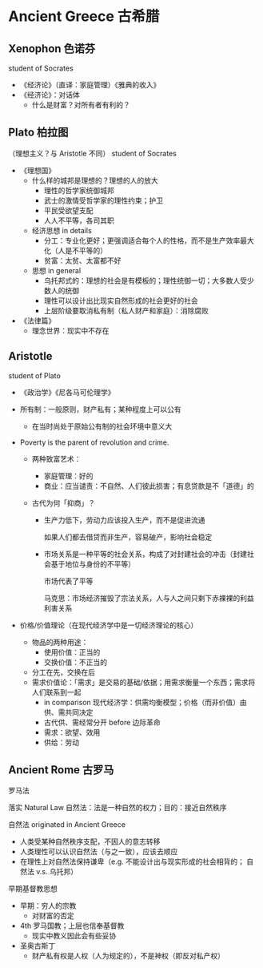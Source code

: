 # Ancient Greece 古希腊

## Xenophon 色诺芬

student of Socrates

- 《经济论》（直译：家庭管理）《雅典的收入》
- 《经济论》：对话体
    - 什么是财富？对所有者有利的？

## Plato 柏拉图

（理想主义？与 Aristotle 不同） student of Socrates

- 《理想国》
    - 什么样的城邦是理想的？理想的人的放大
        - 理性的哲学家统御城邦
        - 武士的激情受哲学家的理性约束；护卫
        - 平民受欲望支配
        - 人人不平等，各司其职
    - 经济思想 in details
        - 分工：专业化更好；更强调适合每个人的性格，而不是生产效率最大化（人是不平等的）
        - 贫富：太贫、太富都不好
    - 思想 in general
        - 乌托邦式的：理想的社会是有模板的；理性统御一切；大多数人受少数人的统御
        - 理性可以设计出比现实自然形成的社会更好的社会
        - 上层阶级要取消私有制（私人财产和家庭）：消除腐败
- 《法律篇》
    - 理念世界：现实中不存在

## Aristotle

student of Plato

- 《政治学》《尼各马可伦理学》

- 所有制：一般原则，财产私有；某种程度上可以公有

    - 在当时尚处于原始公有制的社会环境中意义大

- Poverty is the parent of revolution and crime.

    - 两种致富艺术：

        - 家庭管理：好的
        - 商业：应当谴责：不自然、人们彼此损害；有息贷款是不「道德」的

    - 古代为何「抑商」？

        - 生产力低下，劳动力应该投入生产，而不是促进流通

            如果人们都去借贷而非生产，容易破产，影响社会稳定

        - 市场关系是一种平等的社会关系，构成了对封建社会的冲击（封建社会基于地位与身份的不平等）

            市场代表了平等

            马克思：市场经济摧毁了宗法关系，人与人之间只剩下赤裸裸的利益利害关系

- 价格/价值理论（在现代经济学中是一切经济理论的核心）

    - 物品的两种用途：
        - 使用价值：正当的
        - 交换价值：不正当的
    - 分工在先，交换在后
    - 需求价值论：「需求」是交易的基础/依据；用需求衡量一个东西；需求将人们联系到一起
        - in comparison 现代经济学：供需均衡模型；价格（而非价值）由供、需共同决定
        - 古代供、需经常分开 before 边际革命
        - 需求：欲望、效用
        - 供给：劳动

## Ancient Rome 古罗马

罗马法

落实 Natural Law 自然法：法是一种自然的权力；目的：接近自然秩序

自然法 originated in Ancient Greece

- 人类受某种自然秩序支配，不因人的意志转移
- 人类理性可以认识自然法（与之一致），应该去顺应
- 在理性上对自然法保持谦卑（e.g. 不能设计出与现实形成的社会相背的； 自然法 v.s. 乌托邦）

早期基督教思想

- 早期：穷人的宗教
    - 对财富的否定
- 4th 罗马国教；上层也信奉基督教
    - 现实中教义因此会有些妥协
- 圣奥古斯丁
    - 财产私有权是人权（人为规定的），不是神权（即反对私产权）



